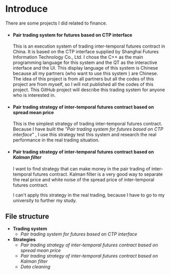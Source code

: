 # Introduce

There are some projects I did related to finance.

- #### Pair trading system for futures based on CTP interface

  This is an execution system of trading inter-temporal futures contract in China. It is based on the CTP interface supplied by Shanghai Futures Information Technology Co., Ltd. I chose the C++ as the main programming language for this system and the QT as the interactive interface and the UI. This display language of this system is Chinese because all my partners (who want to use this system ) are Chinese. The idea of this project is from all partners but all the codes of this project are from myself, so I will not published all the codes of this project. This GitHub project will describe this trading system for anyone who is interested in.

- #### Pair trading strategy of inter-temporal futures contract based on spread mean price

  This is the simplest strategy of trading inter-temporal futures contract. Because I have built the *"Pair trading system for futures based on CTP interface*" , I use this strategy test this system and research the real performance in the real trading situation. 

- #### Pair trading strategy of inter-temporal futures contract based on *Kalman filter*

  I want to find strategy that can make money in the pair trading of inter-temporal futures contract. Kalman filter is a very good way to separate the real price and white noise of the spread price of inter-temporal futures contract. 

  I can't apply this strategy in the real trading, because I have to go to my university to further my study. 



## File structure

- **Trading system** 
  - *Pair trading system for futures based on CTP interface*
- **Strategies**
  - *Pair trading strategy of inter-temporal futures contract based on spread mean price*
  - *Pair trading strategy of inter-temporal futures contract based on Kalman filter*
  - *Data cleaning*

